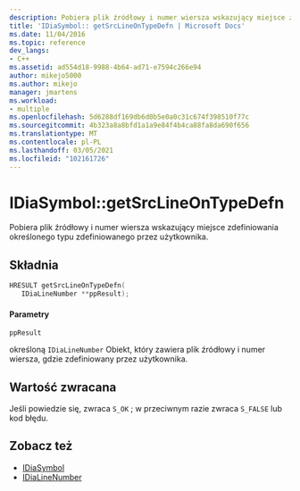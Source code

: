 ```yaml
---
description: Pobiera plik źródłowy i numer wiersza wskazujący miejsce zdefiniowania określonego typu zdefiniowanego przez użytkownika.
title: 'IDiaSymbol:: getSrcLineOnTypeDefn | Microsoft Docs'
ms.date: 11/04/2016
ms.topic: reference
dev_langs:
- C++
ms.assetid: ad554d18-9988-4b64-ad71-e7594c266e94
author: mikejo5000
ms.author: mikejo
manager: jmartens
ms.workload:
- multiple
ms.openlocfilehash: 5d6288df169db6d0b5e0a0c31c674f398510f77c
ms.sourcegitcommit: 4b323a8a8bfd1a1a9e84f4b4ca88fa8da690f656
ms.translationtype: MT
ms.contentlocale: pl-PL
ms.lasthandoff: 03/05/2021
ms.locfileid: "102161726"
---
```

# <a name="idiasymbolgetsrclineontypedefn"></a>IDiaSymbol::getSrcLineOnTypeDefn
Pobiera plik źródłowy i numer wiersza wskazujący miejsce zdefiniowania określonego typu zdefiniowanego przez użytkownika.

## <a name="syntax"></a>Składnia

```C++
HRESULT getSrcLineOnTypeDefn(
   IDiaLineNumber **ppResult);
```

#### <a name="parameters"></a>Parametry
 `ppResult`

określoną `IDiaLineNumber` Obiekt, który zawiera plik źródłowy i numer wiersza, gdzie zdefiniowany przez użytkownika.

## <a name="return-value"></a>Wartość zwracana
 Jeśli powiedzie się, zwraca `S_OK` ; w przeciwnym razie zwraca `S_FALSE` lub kod błędu.

## <a name="see-also"></a>Zobacz też
- [IDiaSymbol](../../debugger/debug-interface-access/idiasymbol.md)
- [IDiaLineNumber](../../debugger/debug-interface-access/idialinenumber.md)
